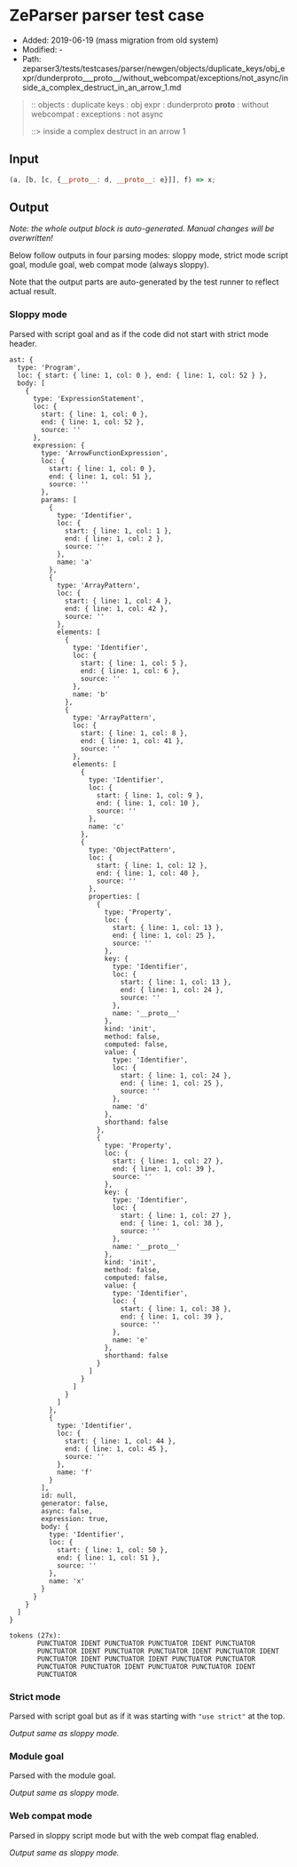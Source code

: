 # ZeParser parser test case

- Added: 2019-06-19 (mass migration from old system)
- Modified: -
- Path: zeparser3/tests/testcases/parser/newgen/objects/duplicate_keys/obj_expr/dunderproto___proto__/without_webcompat/exceptions/not_async/inside_a_complex_destruct_in_an_arrow_1.md

> :: objects : duplicate keys : obj expr : dunderproto __proto__ : without webcompat : exceptions : not async
>
> ::> inside a complex destruct in an arrow 1

## Input

`````js
(a, [b, [c, {__proto__: d, __proto__: e}]], f) => x;
`````

## Output

_Note: the whole output block is auto-generated. Manual changes will be overwritten!_

Below follow outputs in four parsing modes: sloppy mode, strict mode script goal, module goal, web compat mode (always sloppy).

Note that the output parts are auto-generated by the test runner to reflect actual result.

### Sloppy mode

Parsed with script goal and as if the code did not start with strict mode header.

`````
ast: {
  type: 'Program',
  loc: { start: { line: 1, col: 0 }, end: { line: 1, col: 52 } },
  body: [
    {
      type: 'ExpressionStatement',
      loc: {
        start: { line: 1, col: 0 },
        end: { line: 1, col: 52 },
        source: ''
      },
      expression: {
        type: 'ArrowFunctionExpression',
        loc: {
          start: { line: 1, col: 0 },
          end: { line: 1, col: 51 },
          source: ''
        },
        params: [
          {
            type: 'Identifier',
            loc: {
              start: { line: 1, col: 1 },
              end: { line: 1, col: 2 },
              source: ''
            },
            name: 'a'
          },
          {
            type: 'ArrayPattern',
            loc: {
              start: { line: 1, col: 4 },
              end: { line: 1, col: 42 },
              source: ''
            },
            elements: [
              {
                type: 'Identifier',
                loc: {
                  start: { line: 1, col: 5 },
                  end: { line: 1, col: 6 },
                  source: ''
                },
                name: 'b'
              },
              {
                type: 'ArrayPattern',
                loc: {
                  start: { line: 1, col: 8 },
                  end: { line: 1, col: 41 },
                  source: ''
                },
                elements: [
                  {
                    type: 'Identifier',
                    loc: {
                      start: { line: 1, col: 9 },
                      end: { line: 1, col: 10 },
                      source: ''
                    },
                    name: 'c'
                  },
                  {
                    type: 'ObjectPattern',
                    loc: {
                      start: { line: 1, col: 12 },
                      end: { line: 1, col: 40 },
                      source: ''
                    },
                    properties: [
                      {
                        type: 'Property',
                        loc: {
                          start: { line: 1, col: 13 },
                          end: { line: 1, col: 25 },
                          source: ''
                        },
                        key: {
                          type: 'Identifier',
                          loc: {
                            start: { line: 1, col: 13 },
                            end: { line: 1, col: 24 },
                            source: ''
                          },
                          name: '__proto__'
                        },
                        kind: 'init',
                        method: false,
                        computed: false,
                        value: {
                          type: 'Identifier',
                          loc: {
                            start: { line: 1, col: 24 },
                            end: { line: 1, col: 25 },
                            source: ''
                          },
                          name: 'd'
                        },
                        shorthand: false
                      },
                      {
                        type: 'Property',
                        loc: {
                          start: { line: 1, col: 27 },
                          end: { line: 1, col: 39 },
                          source: ''
                        },
                        key: {
                          type: 'Identifier',
                          loc: {
                            start: { line: 1, col: 27 },
                            end: { line: 1, col: 38 },
                            source: ''
                          },
                          name: '__proto__'
                        },
                        kind: 'init',
                        method: false,
                        computed: false,
                        value: {
                          type: 'Identifier',
                          loc: {
                            start: { line: 1, col: 38 },
                            end: { line: 1, col: 39 },
                            source: ''
                          },
                          name: 'e'
                        },
                        shorthand: false
                      }
                    ]
                  }
                ]
              }
            ]
          },
          {
            type: 'Identifier',
            loc: {
              start: { line: 1, col: 44 },
              end: { line: 1, col: 45 },
              source: ''
            },
            name: 'f'
          }
        ],
        id: null,
        generator: false,
        async: false,
        expression: true,
        body: {
          type: 'Identifier',
          loc: {
            start: { line: 1, col: 50 },
            end: { line: 1, col: 51 },
            source: ''
          },
          name: 'x'
        }
      }
    }
  ]
}

tokens (27x):
       PUNCTUATOR IDENT PUNCTUATOR PUNCTUATOR IDENT PUNCTUATOR
       PUNCTUATOR IDENT PUNCTUATOR PUNCTUATOR IDENT PUNCTUATOR IDENT
       PUNCTUATOR IDENT PUNCTUATOR IDENT PUNCTUATOR PUNCTUATOR
       PUNCTUATOR PUNCTUATOR IDENT PUNCTUATOR PUNCTUATOR IDENT
       PUNCTUATOR
`````

### Strict mode

Parsed with script goal but as if it was starting with `"use strict"` at the top.

_Output same as sloppy mode._

### Module goal

Parsed with the module goal.

_Output same as sloppy mode._

### Web compat mode

Parsed in sloppy script mode but with the web compat flag enabled.

_Output same as sloppy mode._
